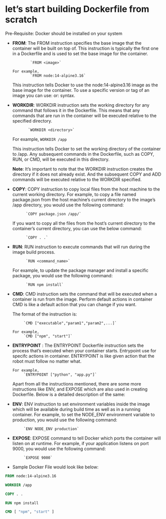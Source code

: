 # let’s start building Dockerfile from scratch 

Pre-Requisite: Docker should be installed on your system

- **FROM**: The FROM instruction specifies the base image that the container will be built on top of. This instruction is typically the first one in a Dockerfile and is used to set the base image for the container. 
   
              `FROM <image>`

      For example, 
              `FROM node:14-alpine3.16`
   
  This instruction tells Docker to use the node:14-alpine3.16 image as the base image for the container. To use a specific version or tag of an image you can use:<version> or:<tag> syntax.

- **WORKDIR**: WORKDIR instruction sets the working directory for any command that follows it in the Dockerfile.
  This means that any commands that are run in the container will be executed relative to the specified directory. 

             `WORKDIR <directory>`

  For example,
             `WORKDIR /app`

  This instruction tells Docker to set the working directory of the container to /app. Any subsequent commands in the Dockerfile, such as COPY, RUN, or CMD, will be executed in this directory.

  **Note**: It’s important to note that the WORKDIR instruction creates the directory if it does not already exist. And the subsequent COPY and ADD commands will be executed relative to the WORKDIR specified.

- **COPY**: COPY instruction to copy local files from the host machine to the current working directory. 
  For example, to copy a file named package.json from the host machine’s current directory to the image’s /app directory, you would use the following command:

            `COPY package.json /app/`

  If you want to copy all the files from the host’s current directory to the container’s current directory, you can use the below command:
  
            `COPY . .`

- **RUN**: RUN instruction to execute commands that will run during the image build process. 

            `RUN <command_name>`
  For example, to update the package manager and install a specific package, you would use the following command:
    
            `RUN npm install`

- **CMD**: CMD instruction sets the command that will be executed when a container is run from the image.
           Perform default actions in container
           CMD is like a default action that you can change if you want.

   The format of the instruction is:
       
           `CMD ["executable","param1","param2",...]`
	
      For example,
           `CMD ["npm", "start"]`
  
- **ENTRYPOINT** : The ENTRYPOINT Dockerfile instruction sets the process that’s executed when your container starts.
                   Entrypoint use for specifc actions in container.
                   ENTRYPOINT is like given action that the robot must follow no matter what.

      For example,
           `ENTRYPOINT ["python", "app.py"]`
	
  Apart from all the instructions mentioned, there are some more instructions like ENV, and EXPOSE which are also used in creating Dockerfile. Below is a detailed description of the same:

- **ENV**: ENV instruction to set environment variables inside the image which will be available during build time as well as in a running container. For example, to set the NODE_ENV environment variable to production, you would use the following command:

           `ENV NODE_ENV production`

- **EXPOSE**: EXPOSE command to tell Docker which ports the container will listen on at runtime. For example, if your application listens on port 9000, you would use the following command:
    
           `EXPOSE 9000`

- Sample Docker File would look like below:

```dockerfile
FROM node:14-alpine3.16

WORKDIR /app

COPY . .

RUN npm install

CMD [ "npm", "start" ]
```
